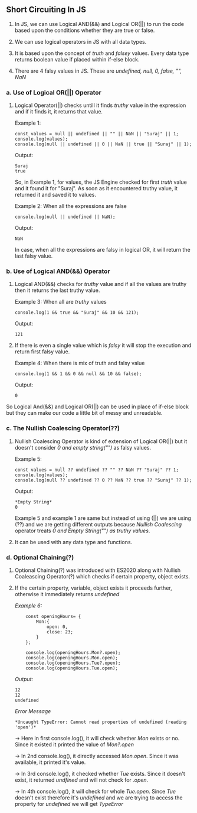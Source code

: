 ## Short Circuiting In JS

1. In JS, we can use Logical AND(&&) and Logical OR(||) to run the code based upon the conditions whether they are true or false.

2. We can use logical operators in JS with all data types.
3. It is based upon the concept of _truth_ and _falsey_ values. Every data type returns boolean value if placed within if-else block.
4. There are 4 falsy values in JS. These are _undefined, null, 0, false, "", NaN_

### a. Use of Logical OR(||) Operator

1.  Logical Operator(||) checks untill it finds _truthy_ value in the expression and if it finds it, it returns that value.

    Example 1:

        const values = null || undefined || "" || NaN || "Suraj" || 1;
        console.log(values);
        console.log(null || undefined || 0 || NaN || true || "Suraj" || 1);

    Output:

        Suraj
        true

    So, in Example 1, for values, the JS Engine checked for first _truth_ value and it found it for "Suraj". As soon as it encountered truthy value, it returned it and saved it to values.

    Example 2: When all the expressions are false

        console.log(null || undefined || NaN);

    Output:

        NaN

    In case, when all the expressions are falsy in logical OR, it will return the last falsy value.

### b. Use of Logical AND(&&) Operator

1.  Logical AND(&&) checks for _truthy_ value and if all the values are truthy then it returns the last truthy value.

    Example 3: When all are _truthy_ values

        console.log(1 && true && "Suraj" && 10 && 121);

    Output:

        121

2.  If there is even a single value which is _falsy_ it will stop the execution and return first falsy value.

    Example 4: When there is mix of truth and falsy value

        console.log(1 && 1 && 0 && null && 10 && false);

    Output:

        0

So Logical And(&&) and Logical OR(||) can be used in place of if-else block but they can make our code a little bit of messy and unreadable.

### c. The Nullish Coalescing Operator(??)

1.  Nullish Coalescing Operator is kind of extension of Logical OR(||) but it doesn't consider _0 and empty string("")_ as falsy values.

    Example 5:

        const values = null ?? undefined ?? "" ?? NaN ?? "Suraj" ?? 1;
        console.log(values);
        console.log(null ?? undefined ?? 0 ?? NaN ?? true ?? "Suraj" ?? 1);

    Output:

        *Empty String*
        0

    Example 5 and example 1 are same but instead of using (||) we are using (??) and we are getting different outputs because _Nullish Coalescing_ operator treats _0 and Empty String("") as truthy values_.

2.  It can be used with any data type and functions.

### d. Optional Chaining(?)

1.  Optional Chaining(?) was introduced with ES2020 along with Nullish Coaleascing Operator(?) which checks if certain property, object exists.
2.  If the certain property, variable, object exists it proceeds further, otherwise it immediately returns _undefined_

    _Example 6:_

            const openingHours= {
                Mon:{
                    open: 0,
                    close: 23;
                }
            };

            console.log(openingHours.Mon?.open);
            console.log(openingHours.Mon.open);
            console.log(openingHours.Tue?.open);
            console.log(openingHours.Tue.open);

    _Output:_

        12
        12
        undefined

    _Error Message_

        *Uncaught TypeError: Cannot read properties of undefined (reading 'open')*

    -> Here in first console.log(), it will check whether _Mon_ exists or no. Since it existed it printed the value of _Mon?.open_

    -> In 2nd console.log(), it directly accessed _Mon.open_. Since it was available, it printed it's value.

    -> In 3rd console.log(), it checked whether _Tue_ exists. Since it doesn't exist, it returned _undfined_ and will not check for _.open_.

    -> In 4th console.log(), it will check for whole _Tue.open_. Since _Tue_ doesn't exist therefore it's _undefined_ and we are trying to access the property for _undefined_ we will get _TypeError_
